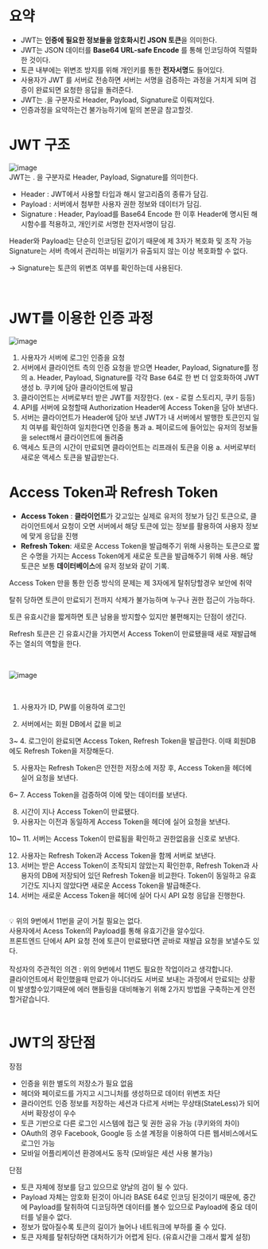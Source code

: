 # 요약

- JWT는 **인증에 필요한 정보들을 암호화시킨 JSON 토큰**을 의미한다.
- JWT는 JSON 데이터를 **Base64 URL-safe Encode** 를 통해 인코딩하여 직렬화한 것이다.
- 토큰 내부에는 위변조 방지를 위해 개인키를 통한 **전자서명**도 들어있다.
- 사용자가 JWT 를 서버로 전송하면 서버는 서명을 검증하는 과정을 거치게 되며 검증이 완료되면 요청한 응답을 돌려준다.
- JWT는 .을 구분자로 Header, Payload, Signature로 이뤄져있다.
- 인증과정을 요약하는건 불가능하기에 밑의 본문글 참고할것.


# JWT 구조
![image](https://github.com/novice-hero/TikTechTalk/assets/88226519/b53dc212-4994-48d6-8281-d04f72ab1c41)
<br />
JWT는 . 을 구분자로 Header, Payload, Signature를 의미한다.

- Header : JWT에서 사용할 타입과 해시 알고리즘의 종류가 담김.
- Payload : 서버에서 첨부한 사용자 권한 정보와 데이터가 담김.
- Signature : Header, Payload를 Base64 Encode 한 이후 Header에 명시된 해시함수를 적용하고, 개인키로 서명한 전자서명이 담김.

Header와 Payload는 단순히 인코딩된 값이기 때문에 제 3자가 복호화 및 조작 가능
Signature는 서버 측에서 관리하는 비밀키가 유출되지 않는 이상 복호화할 수 없다.

→ Signature는 토큰의 위변조 여부를 확인하는데 사용된다.

<br />

# JWT를 이용한 인증 과정
![image](https://github.com/novice-hero/TikTechTalk/assets/88226519/8ea7e2a3-49e7-43aa-84b7-c5b8f827dcea)
<br />
1. 사용자가 서버에 로그인 인증을 요청
2. 서버에서 클라이언트 측의 인증 요청을 받으면 Header, Payload, Signature를 정의
    a. Header, Payload, Signature를 각각 Base 64로 한 번 더 암호화하여 JWT생성
    b. 쿠키에 담아 클라이언트에 발급
3. 클라이언트는 서버로부터 받은 JWT를 저장한다. (ex - 로컬 스토리지, 쿠키 등등)
4. API를 서버에 요청할때 Authorization Header에 Access Token을 담아 보낸다.
5. 서버는 클라이언트가 Header에 담아 보낸 JWT가 내 서버에서 발행한 토큰인지 일치 여부를 확인하여 일치한다면 인증을 통과
    a. 페이로드에 들어있는 유저의 정보들을 select해서 클라이언트에 돌려줌
6. 액세스 토큰의 시간이 만료되면 클라이언트는 리프래쉬 토큰을 이용
    a. 서버로부터 새로운 액세스 토큰을 발급받는다.

# Access Token과 Refresh Token
- **Access Token** : **클라이언트**가 갖고있는 실제로 유저의 정보가 담긴 토큰으로, 클라이언트에서 요청이 오면 서버에서 해당 토큰에 있는 정보를 활용하여 사용자 정보에 맞게 응답을 진행
- **Refresh Token**: 새로운 Access Token을 발급해주기 위해 사용하는 토큰으로 짧은 수명을 가지는 Access Token에게 새로운 토큰을 발급해주기 위해 사용. 해당 토큰은 보통 **데이터베이스**에 유저 정보와 같이 기록.

Access Token 만을 통한 인증 방식의 문제는 제 3자에게 탈취당할경우 보안에 취약

탈취 당하면 토큰이 만료되기 전까지 삭제가 불가능하며 누구나 권한 접근이 가능하다.

토큰 유효시간을 짧게하면 토큰 남용을 방지할수 있지만 불편해지는 단점이 생긴다.

Refresh 토큰은 긴 유효시간을 가지면서 Access Token이 만료됐을때 새로 재발급해주는 열쇠의 역할을 한다.

<br />

![image](https://github.com/novice-hero/TikTechTalk/assets/88226519/ecec7ee3-9ee6-4d3a-8dc1-d727279a070c)

<br />

1. 사용자가 ID, PW를 이용하여 로그인

2. 서버에서는 회원 DB에서 값을 비교

3~ 4. 로그인이 완료되면 Access Token, Refresh Token을 발급한다. 이때 회원DB에도 Refresh Token을 저장해둔다.

5. 사용자는 Refresh Token은 안전한 저장소에 저장 후, Access Token을 헤더에 실어 요청을 보낸다.

6~ 7. Access Token을 검증하여 이에 맞는 데이터를 보낸다.

8. 시간이 지나 Access Token이 만료됐다.
9. 사용자는 이전과 동일하게 Access Token을 헤더에 실어 요청을 보낸다.

10~ 11. 서버는 Access Token이 만료됨을 확인하고 권한없음을 신호로 보낸다.

12. 사용자는 Refresh Token과 Access Token을 함께 서버로 보낸다.
13. 서버는 받은 Access Token이 조작되지 않았는지 확인한후, Refresh Token과 사용자의 DB에 저장되어 있던 Refresh Token을 비교한다. Token이 동일하고 유효기간도 지나지 않았다면 새로운 Access Token을 발급해준다.
14. 서버는 새로운 Access Token을 헤더에 실어 다시 API 요청 응답을 진행한다.

<br />

<aside>
💡 위의 9번에서 11번을 굳이 거칠 필요는 없다. <br />
사용자에서 Acess Token의 Payload를 통해 유효기간을 알수있다. <br />
프론트엔드 단에서 API 요청 전에 토큰이 만료됐다면 곧바로 재발급 요청을 보낼수도 있다. <br />
<br />
작성자의 주관적인 의견 : 위의 9번에서 11번도 필요한 작업이라고 생각합니다. <br />
클라이언트에서 확인했을때 만료가 아니더라도 서버로 보내는 과정에서 만료되는 상황이 발생할수있기때문에 에러 핸들링을 대비해놓기 위해 2가지 방법을 구축하는게 안전할거같습니다. <br />

</aside>

<br />

# JWT의 장단점

장점

- 인증을 위한 별도의 저장소가 필요 없음
- 헤더와 페이로드를 가지고 시그니처를 생성하므로 데이터 위변조 차단
- 클라이언트 인증 정보를 저장하는 세션과 다르게 서버는 무상태(StateLess)가 되어 서버 확장성이 우수
- 토큰 기반으로 다른 로그인 시스템에 접근 및 권한 공유 가능 (쿠키와의 차이)
- OAuth의 경우 Facebook, Google 등 소셜 계정을 이용하여 다른 웹서비스에서도 로그인 가능
- 모바일 어플리케이션 환경에서도 동작 (모바일은 세션 사용 불가능)

단점

- 토큰 자체에 정보를 담고 있으므로 양날의 검이 될 수 있다.
- Payload 자체는 암호화 된것이 아니라 BASE 64로 인코딩 된것이기 때문에, 중간에 Payload를 탈취하여 디코딩하면 데이터를 볼수 있으므로 Payload에 중요 데이터를 넣을수 없다.
- 정보가 많아질수록 토큰의 길이가 늘어나 네트워크에 부하를 줄 수 있다.
- 토큰 자체를 탈취당하면 대처하기가 어렵게 된다. (유효시간을 그래서 짧게 설정)
